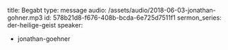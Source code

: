 title: Begabt
type: message
audio: /assets/audio/2018-06-03-jonathan-gohner.mp3
id: 578b21d8-f676-408b-bcda-6e725d7511f1
sermon_series: der-heilige-geist
speaker:
  - jonathan-goehner
